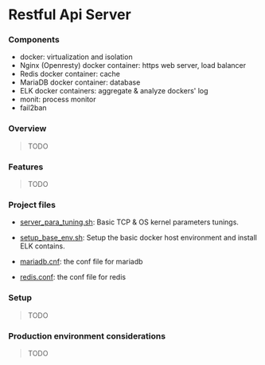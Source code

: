 # Restful Api Server

### Components
- docker: virtualization and isolation
- Nginx (Openresty) docker container: https web server, load balancer
- Redis docker container: cache
- MariaDB docker container: database
- ELK docker containers: aggregate & analyze dockers' log
- monit: process monitor
- fail2ban

### Overview
> TODO

### Features
> TODO

### Project files

- [server_para_tuning.sh](./server_para_tuning.sh): Basic TCP & OS kernel parameters tunings.

- [setup_base_env.sh](./setup_base_env.sh): Setup the basic docker host environment and install ELK contains.

- [mariadb.cnf](./mariadb.cnf): the conf file for mariadb

- [redis.conf](./redis.conf): the conf file for redis

### Setup
> TODO

### Production environment considerations
> TODO
